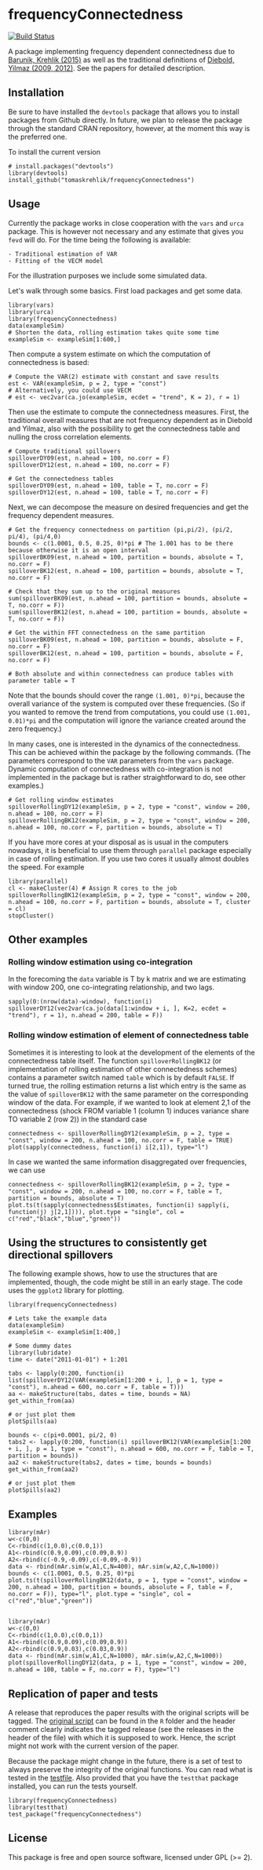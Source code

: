 # frequencyConnectedness
[![Build Status](https://travis-ci.org/tomaskrehlik/frequencyConnectedness.svg?branch=master)](https://travis-ci.org/tomaskrehlik/frequencyConnectedness.svg?branch=master)

A package implementing frequency dependent connectedness due to [Barunik, Krehlik (2015)][BK2015] as well as the traditional definitions of [Diebold, Yilmaz (2009, 2012)][DY09]. See the papers for detailed description.

## Installation


Be sure to have installed the `devtools` package that allows you to install packages from Github directly. In future, we plan to release the package through the standard CRAN repository, however, at the moment this way is the preferred one.

To install the current version

````{r}
# install.packages("devtools")
library(devtools)
install_github("tomaskrehlik/frequencyConnectedness") 
````

## Usage

Currently the package works in close cooperation with the `vars` and `urca` package. This is however not necessary and any estimate that gives you `fevd` will do. For the time being the following is available:

    - Traditional estimation of VAR
    - Fitting of the VECM model

For the illustration purposes we include some simulated data.

Let's walk through some basics. First load packages and get some data.

````{r}
library(vars)
library(urca)
library(frequencyConnectedness)
data(exampleSim)
# Shorten the data, rolling estimation takes quite some time
exampleSim <- exampleSim[1:600,]
````

Then compute a system estimate on which the computation of connectedness is based:
````{r}
# Compute the VAR(2) estimate with constant and save results
est <- VAR(exampleSim, p = 2, type = "const")
# Alternatively, you could use VECM
# est <- vec2var(ca.jo(exampleSim, ecdet = "trend", K = 2), r = 1)
````

Then use the estimate to compute the connectedness measures.
First, the traditional overall measures that are not frequency dependent as in Diebold and Yilmaz, also with the possibility to get the connectedness table and nulling the cross correlation elements.

````{r}
# Compute traditional spillovers
spilloverDY09(est, n.ahead = 100, no.corr = F)
spilloverDY12(est, n.ahead = 100, no.corr = F)

# Get the connectedness tables
spilloverDY09(est, n.ahead = 100, table = T, no.corr = F)
spilloverDY12(est, n.ahead = 100, table = T, no.corr = F)
````

Next, we can decompose the measure on desired frequencies and get the frequency dependent measures.

````{r}
# Get the frequency connectedness on partition (pi,pi/2), (pi/2, pi/4), (pi/4,0)
bounds <- c(1.0001, 0.5, 0.25, 0)*pi # The 1.001 has to be there because otherwise it is an open interval
spilloverBK09(est, n.ahead = 100, partition = bounds, absolute = T, no.corr = F)
spilloverBK12(est, n.ahead = 100, partition = bounds, absolute = T, no.corr = F)

# Check that they sum up to the original measures
sum(spilloverBK09(est, n.ahead = 100, partition = bounds, absolute = T, no.corr = F))
sum(spilloverBK12(est, n.ahead = 100, partition = bounds, absolute = T, no.corr = F))

# Get the within FFT connectedness on the same partition
spilloverBK09(est, n.ahead = 100, partition = bounds, absolute = F, no.corr = F)
spilloverBK12(est, n.ahead = 100, partition = bounds, absolute = F, no.corr = F)

# Both absolute and within connectedness can produce tables with parameter table = T
````
Note that the bounds should cover the range `(1.001, 0)*pi`, because the overall variance of the system is computed over these frequencies. (So if you wanted to remove the trend from computations, you could use `(1.001, 0.01)*pi` and the computation will ignore the variance created around the zero frequency.)

In many cases, one is interested in the dynamics of the connectedness. This can be achieved within the package by the following commands. (The parameters correspond to the `VAR` parameters from the `vars` package. Dynamic computation of connectedness with co-integration is not implemented in the package but is rather straightforward to do, see other examples.)

````{r}
# Get rolling window estimates
spilloverRollingDY12(exampleSim, p = 2, type = "const", window = 200, n.ahead = 100, no.corr = F)
spilloverRollingBK12(exampleSim, p = 2, type = "const", window = 200, n.ahead = 100, no.corr = F, partition = bounds, absolute = T)
````

If you have more cores at your disposal as is usual in the computers nowadays, it is beneficial to use them through `parallel` package especially in case of rolling estimation. If you use two cores it usually almost doubles the speed. For example

````{r}
library(parallel)
cl <- makeCluster(4) # Assign R cores to the job
spilloverRollingBK12(exampleSim, p = 2, type = "const", window = 200, n.ahead = 100, no.corr = F, partition = bounds, absolute = T, cluster = cl)
stopCluster()
````

## Other examples

### Rolling window estimation using co-integration
In the forecoming the `data` variable is T by k matrix and we are estimating with window 200, one co-integrating relationship, and two lags.
````{r}
sapply(0:(nrow(data)-window), function(i) spilloverDY12(vec2var(ca.jo(data[1:window + i, ], K=2, ecdet = "trend"), r = 1), n.ahead = 200, table = F))
````
### Rolling window estimation of element of connectedness table
Sometimes it is interesting to look at the development of the elements of the connectedness table itself. The function `spilloverRollingBK12` (or implementation of rolling estimation of other connectedness schemes) contains a parameter switch named `table` which is by default `FALSE`. If turned true, the rolling estimation returns a list which entry is the same as the value of `spilloverBK12` with the same parameter on the corresponding window of the data. For example, if we wanted to look at element 2,1 of the connectedness (shock FROM variable 1 (column 1) induces variance share TO variable 2 (row 2)) in the standard case

````{r}
connectedness <- spilloverRollingDY12(exampleSim, p = 2, type = "const", window = 200, n.ahead = 100, no.corr = F, table = TRUE)
plot(sapply(connectedness, function(i) i[2,1]), type="l")
````

In case we wanted the same information disaggregated over frequencies, we can use 

````{r}
connectedness <- spilloverRollingBK12(exampleSim, p = 2, type = "const", window = 200, n.ahead = 100, no.corr = F, table = T, partition = bounds, absolute = T)
plot.ts(t(sapply(connectedness$Estimates, function(i) sapply(i, function(j) j[2,1]))), plot.type = "single", col = c("red","black","blue","green"))
````

## Using the structures to consistently get directional spillovers

The following example shows, how to use the structures that are implemented, though, the code might be still in an early stage. The code uses the `ggplot2` library for plotting.

````{r}
library(frequencyConnectedness)

# Lets take the example data
data(exampleSim)
exampleSim <- exampleSim[1:400,]

# Some dummy dates
library(lubridate)
time <- date("2011-01-01") + 1:201

tabs <- lapply(0:200, function(i) list(spilloverDY12(VAR(exampleSim[1:200 + i, ], p = 1, type = "const"), n.ahead = 600, no.corr = F, table = T)))
aa <- makeStructure(tabs, dates = time, bounds = NA)
get_within_from(aa)

# or just plot them
plotSpills(aa)

bounds <- c(pi+0.0001, pi/2, 0)
tabs2 <- lapply(0:200, function(i) spilloverBK12(VAR(exampleSim[1:200 + i, ], p = 1, type = "const"), n.ahead = 600, no.corr = F, table = T, partition = bounds))
aa2 <- makeStructure(tabs2, dates = time, bounds = bounds)
get_within_from(aa2)

# or just plot them
plotSpills(aa2)
````

## Examples

````{r}
library(mAr)
w<-c(0,0)
C<-rbind(c(1,0.0),c(0.0,1))
A1<-rbind(c(0.9,0.09),c(0.09,0.9))
A2<-rbind(c(-0.9,-0.09),c(-0.09,-0.9))
data <- rbind(mAr.sim(w,A1,C,N=400), mAr.sim(w,A2,C,N=1000))
bounds <- c(1.0001, 0.5, 0.25, 0)*pi
plot.ts(t(spilloverRollingBK12(data, p = 1, type = "const", window = 200, n.ahead = 100, partition = bounds, absolute = F, table = F, no.corr = F)), type="l", plot.type = "single", col = c("red","blue","green"))


library(mAr)
w<-c(0,0)
C<-rbind(c(1,0.0),c(0.0,1))
A1<-rbind(c(0.9,0.09),c(0.09,0.9))
A2<-rbind(c(0.9,0.03),c(0.03,0.9))
data <- rbind(mAr.sim(w,A1,C,N=1000), mAr.sim(w,A2,C,N=1000))
plot(spilloverRollingDY12(data, p = 1, type = "const", window = 200, n.ahead = 100, table = F, no.corr = F), type="l")
````

## Replication of paper and tests

A release that reproduces the paper results with the original scripts will be tagged. The [original script](R/applications.R) can be found in the `R` folder and the header comment clearly indicates the tagged release (see the releases in the header of the file) with which it is supposed to work. Hence, the script might not work with the current version of the paper.

Because the package might change in the future, there is a set of test to always preserve the integrity of the original functions. You can read what is tested in the [testfile](tests/testthat/test-basic.r). Also provided that you have the `testthat` package installed, you can run the tests yourself.

````{r}
library(frequencyConnectedness)
library(testthat)
test_package("frequencyConnectedness")
````

## License

This package is free and open source software, licensed under GPL (>= 2).


[BK2015]: http://papers.ssrn.com/sol3/papers.cfm?abstract_id=2627599 "Barunik, J., Krehlk, T., Measuring the Frequency Dynamics of Financial and Macroeconomic Connectedness"
[DY09]: http://www.sciencedirect.com/science/article/pii/S016920701100032X "Diebold, F. X., Yilmaz, K., Better to give than to receive: Predictive directional measurement of volatility spillovers"
